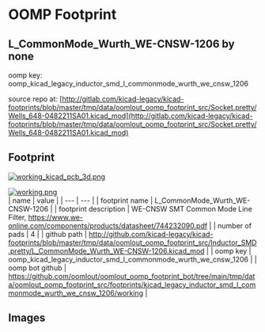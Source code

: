 # OOMP Footprint  
## L_CommonMode_Wurth_WE-CNSW-1206  by none  
  
oomp key: oomp_kicad_legacy_inductor_smd_l_commonmode_wurth_we_cnsw_1206  
  
source repo at: [http://gitlab.com/kicad-legacy/kicad-footprints/blob/master/tmp/data/oomlout_oomp_footprint_src/Socket.pretty/Wells_648-0482211SA01.kicad_mod](http://gitlab.com/kicad-legacy/kicad-footprints/blob/master/tmp/data/oomlout_oomp_footprint_src/Socket.pretty/Wells_648-0482211SA01.kicad_mod)  
## Footprint  
  
[![working_kicad_pcb_3d.png](working_kicad_pcb_3d_600.png)](working_kicad_pcb_3d.png)  
  
[![working.png](working_600.png)](working.png)  
| name | value | 
| --- | --- | 
| footprint name | L_CommonMode_Wurth_WE-CNSW-1206 | 
| footprint description | WE-CNSW SMT Common Mode Line Filter, https://www.we-online.com/components/products/datasheet/744232090.pdf | 
| number of pads | 4 | 
| github path | http://github.com/kicad-legacy/kicad-footprints/blob/master/tmp/data/oomlout_oomp_footprint_src/Inductor_SMD.pretty/L_CommonMode_Wurth_WE-CNSW-1206.kicad_mod | 
| oomp key | oomp_kicad_legacy_inductor_smd_l_commonmode_wurth_we_cnsw_1206 | 
| oomp bot github | https://github.com/oomlout/oomlout_oomp_footprint_bot/tree/main/tmp/data/oomlout_oomp_footprint_src/footprints/kicad_legacy_inductor_smd_l_commonmode_wurth_we_cnsw_1206/working | 
## Images  
